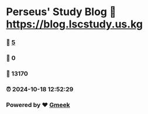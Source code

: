 # Perseus' Study Blog :link: https://blog.lscstudy.us.kg 
### :page_facing_up: [5](https://blog.lscstudy.us.kg/tag.html) 
### :speech_balloon: 0 
### :hibiscus: 13170 
### :alarm_clock: 2024-10-18 12:52:29 
### Powered by :heart: [Gmeek](https://github.com/Meekdai/Gmeek)
